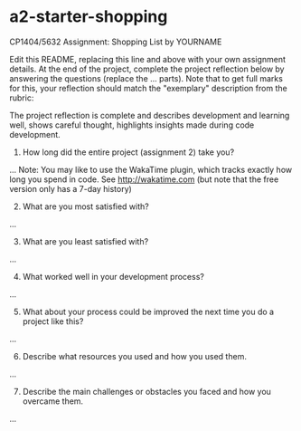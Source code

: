 # a2-starter-shopping
CP1404/5632 Assignment: Shopping List by YOURNAME

Edit this README, replacing this line and above with your own assignment details.
At the end of the project, complete the project reflection below by answering the questions (replace the ... parts). Note that to get full marks for this, your reflection should match the "exemplary" description from the rubric:

The project reflection is complete and describes development and learning well, shows careful thought, highlights insights made during code development.
1. How long did the entire project (assignment 2) take you?

...
Note: You may like to use the WakaTime plugin, which tracks exactly how long you spend in code. See http://wakatime.com (but note that the free version only has a 7-day history)

2. What are you most satisfied with?

...

3. What are you least satisfied with?

...

4. What worked well in your development process?

...

5. What about your process could be improved the next time you do a project like this?

...

6. Describe what resources you used and how you used them.

...

7. Describe the main challenges or obstacles you faced and how you overcame them.

...

